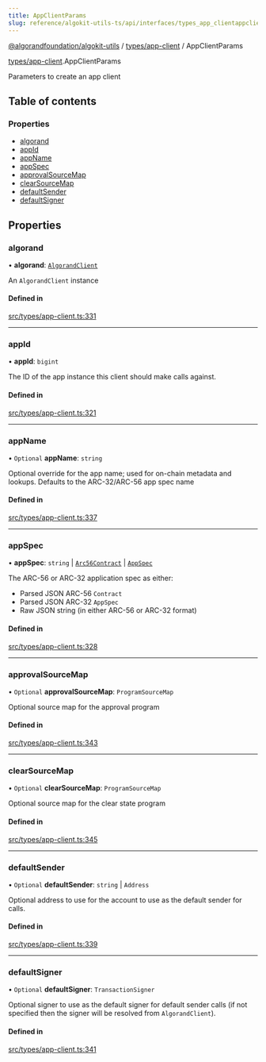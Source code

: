 ```yaml
---
title: AppClientParams
slug: reference/algokit-utils-ts/api/interfaces/types_app_clientappclientparams
---
```


[@algorandfoundation/algokit-utils](/reference/algokit-utils-ts/api/overview) / [types/app-client](/reference/algokit-utils-ts/api/modules/types_app_client/) / AppClientParams

[types/app-client](/reference/algokit-utils-ts/api/modules/types_app_client/).AppClientParams

Parameters to create an app client

## Table of contents

### Properties

- [algorand](#algorand)
- [appId](#appid)
- [appName](#appname)
- [appSpec](#appspec)
- [approvalSourceMap](#approvalsourcemap)
- [clearSourceMap](#clearsourcemap)
- [defaultSender](#defaultsender)
- [defaultSigner](#defaultsigner)

## Properties

### algorand

• **algorand**: [`AlgorandClient`](/reference/algokit-utils-ts/api/classes/types_algorand_clientalgorandclient/)

An `AlgorandClient` instance

#### Defined in

[src/types/app-client.ts:331](https://github.com/algorandfoundation/algokit-utils-ts/blob/main/src/types/app-client.ts#L331)

---

### appId

• **appId**: `bigint`

The ID of the app instance this client should make calls against.

#### Defined in

[src/types/app-client.ts:321](https://github.com/algorandfoundation/algokit-utils-ts/blob/main/src/types/app-client.ts#L321)

---

### appName

• `Optional` **appName**: `string`

Optional override for the app name; used for on-chain metadata and lookups.
Defaults to the ARC-32/ARC-56 app spec name

#### Defined in

[src/types/app-client.ts:337](https://github.com/algorandfoundation/algokit-utils-ts/blob/main/src/types/app-client.ts#L337)

---

### appSpec

• **appSpec**: `string` \| [`Arc56Contract`](/reference/algokit-utils-ts/api/interfaces/types_app_arc56arc56contract/) \| [`AppSpec`](/reference/algokit-utils-ts/api/interfaces/types_app_specappspec/)

The ARC-56 or ARC-32 application spec as either:

- Parsed JSON ARC-56 `Contract`
- Parsed JSON ARC-32 `AppSpec`
- Raw JSON string (in either ARC-56 or ARC-32 format)

#### Defined in

[src/types/app-client.ts:328](https://github.com/algorandfoundation/algokit-utils-ts/blob/main/src/types/app-client.ts#L328)

---

### approvalSourceMap

• `Optional` **approvalSourceMap**: `ProgramSourceMap`

Optional source map for the approval program

#### Defined in

[src/types/app-client.ts:343](https://github.com/algorandfoundation/algokit-utils-ts/blob/main/src/types/app-client.ts#L343)

---

### clearSourceMap

• `Optional` **clearSourceMap**: `ProgramSourceMap`

Optional source map for the clear state program

#### Defined in

[src/types/app-client.ts:345](https://github.com/algorandfoundation/algokit-utils-ts/blob/main/src/types/app-client.ts#L345)

---

### defaultSender

• `Optional` **defaultSender**: `string` \| `Address`

Optional address to use for the account to use as the default sender for calls.

#### Defined in

[src/types/app-client.ts:339](https://github.com/algorandfoundation/algokit-utils-ts/blob/main/src/types/app-client.ts#L339)

---

### defaultSigner

• `Optional` **defaultSigner**: `TransactionSigner`

Optional signer to use as the default signer for default sender calls (if not specified then the signer will be resolved from `AlgorandClient`).

#### Defined in

[src/types/app-client.ts:341](https://github.com/algorandfoundation/algokit-utils-ts/blob/main/src/types/app-client.ts#L341)
